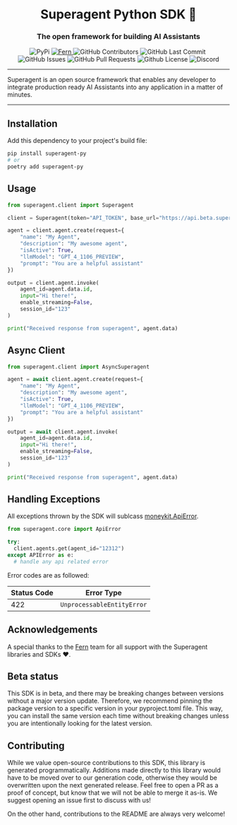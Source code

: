<div align="center">

# Superagent Python SDK 🥷

### The open framework for building AI Assistants

<p>
<img alt="PyPi" src="https://img.shields.io/pypi/v/superagent-py.svg" />
<a href="https://buildwithfern.com/?utm_source=homanp/suepragent-py/readme">
        <img alt="Fern" src="https://img.shields.io/badge/%F0%9F%8C%BF-SDK%20generated%20by%20Fern-brightgreen" />
    </a><img alt="GitHub Contributors" src="https://img.shields.io/github/contributors/homanp/superagent-py" />
<img alt="GitHub Last Commit" src="https://img.shields.io/github/last-commit/homanp/superagent-py" />
<img alt="" src="https://img.shields.io/github/repo-size/homanp/superagent-py" />
<img alt="GitHub Issues" src="https://img.shields.io/github/issues/homanp/superagent-py" />
<img alt="GitHub Pull Requests" src="https://img.shields.io/github/issues-pr/homanp/superagent-py" />
<img alt="Github License" src="https://img.shields.io/badge/License-MIT-yellow.svg" />
<img alt="Discord" src="https://img.shields.io/discord/1110910277110743103?label=Discord&logo=discord&logoColor=white&style=plastic&color=d7b023)](https://discord.gg/e8j7mgjDUK" />
</p>

</div>

-----

Superagent is an open source framework that enables any developer to integrate production ready AI Assistants into any application in a matter of minutes.

-----

## Installation

Add this dependency to your project's build file:

```bash
pip install superagent-py
# or
poetry add superagent-py
```

## Usage

```python
from superagent.client import Superagent

client = Superagent(token="API_TOKEN", base_url="https://api.beta.superagent.sh")

agent = client.agent.create(request={
    "name": "My Agent",
    "description": "My awesome agent",
    "isActive": True,
    "llmModel": "GPT_4_1106_PREVIEW",
    "prompt": "You are a helpful assistant"
})

output = client.agent.invoke(
    agent_id=agent.data.id,
    input="Hi there!",
    enable_streaming=False,
    session_id="123"
)

print("Received response from superagent", agent.data)
```

## Async Client

```python
from superagent.client import AsyncSuperagent

agent = await client.agent.create(request={
    "name": "My Agent",
    "description": "My awesome agent",
    "isActive": True,
    "llmModel": "GPT_4_1106_PREVIEW",
    "prompt": "You are a helpful assistant"
})

output = await client.agent.invoke(
    agent_id=agent.data.id,
    input="Hi there!",
    enable_streaming=False,
    session_id="123"
)

print("Received response from superagent", agent.data)
```

## Handling Exceptions

All exceptions thrown by the SDK will sublcass [moneykit.ApiError](./src/moneykit/core/api_error.py).

```python
from superagent.core import ApiError

try:
  client.agents.get(agent_id="12312")
except APIError as e:
  # handle any api related error
```

Error codes are as followed:

| Status Code | Error Type                 |
| ----------- | -------------------------- |
| 422         | `UnprocessableEntityError` |

## Acknowledgements

A special thanks to the [Fern](https://buildwithfern.com/) team for all support with the Superagent libraries and SDKs ❤️.

## Beta status

This SDK is in beta, and there may be breaking changes between versions without a major version update. Therefore, we recommend pinning the package version to a specific version in your pyproject.toml file. This way, you can install the same version each time without breaking changes unless you are intentionally looking for the latest version.

## Contributing

While we value open-source contributions to this SDK, this library is generated programmatically. Additions made directly to this library would have to be moved over to our generation code, otherwise they would be overwritten upon the next generated release. Feel free to open a PR as a proof of concept, but know that we will not be able to merge it as-is. We suggest opening an issue first to discuss with us!

On the other hand, contributions to the README are always very welcome!
